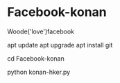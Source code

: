 # Facebook-konan 
Woode('love')facebook


apt update
apt upgrade
apt install git

cd Facebook-konan 

python konan-hker.py
